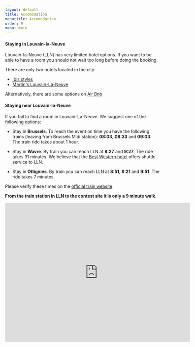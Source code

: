 ```yaml
---
layout: default
title: Accomodation
menutitle: Accomodation
order: 9
menu: main
---
```


#### Staying in Louvain-la-Neuve

Louvain-la-Neuve (LLN) has very limited hotel options. If you want to be able to have a room you should not wait too long before
doing the booking.

There are only two hotels located in the city:

<ul>
  <li><a target="_blank" href="https://www.accorhotels.com/gb/hotel-2200-ibis-styles-louvain-la-neuve-hotel-and-events/index.shtml">Ibis styles</a></li>
  <li><a target="_blank" href="https://www.martinshotels.com/en/hotel/martins-louvain-la-neuve">Martin's Louvain-La-Neuve</a></li>
</ul>

Alternatively, there are some options on <a target="_blank" href="https://www.airbnb.com/s/Louvain-la-Neuve--Ottignies-Louvain-la-Neuve--Belgium/homes?refinement_paths%5B%5D=%2Fhomes&adults=1&children=0&infants=0&guests=1&query=Louvain-la-Neuve%2C%20Ottignies-Louvain-la-Neuve%2C%20Belgium&place_id=ChIJJ6yD8AV-wUcRfpcCP_UlExc&allow_override%5B%5D=&s_tag=eEA9GJa8">Air Bnb</a>

#### Staying near Louvain-la-Neuve

If you fail to find a room in Louvain-La-Neuve. We suggest one of the following options:

- Stay in **Brussels**. To reach the event on time you have the following trains (leaving from Brussels Midi station): **08:03**, **08:33** and **09:03**. The
train ride takes about 1 hour.

- Stay in **Wavre**. By train you can reach LLN at **8:27** and **9:27**. The ride takes 31 minutes.
  We believe that the <a target="_blank" href="https://www.bestwestern.com/en_US/book/hotel-details.92945.html?aff=BBE&iata=00164490&ssob=BBE&checkIn=2018-09-14&checkOut=2018-09-15&rooms=1&adults=1
">Best Western hotel</a> offers shuttle service to LLN.

- Stay in **Ottignies**. By train you can reach LLN at **8:51**, **9:21** and **9:51**. The ride takes 7 minutes.

Please verify these times on the <a target="_blank" href="https://www.belgiantrain.be/en">official train website</a>.

**From the train station in LLN to the contest site it is only a 9 minute walk**.

<iframe src="https://www.google.com/maps/embed?pb=!1m28!1m12!1m3!1d1264.3781017886256!2d4.6176473261331115!3d50.66878694484238!2m3!1f0!2f0!3f0!3m2!1i1024!2i768!4f13.1!4m13!3e2!4m5!1s0x47c17e779520d781%3A0x618b56be19849320!2sLouvain-La-Neuve%2C+1348+Ottignies-Louvain-la-Neuve!3m2!1d50.6696947!2d4.6160571!4m5!1s0x47c17e78e21847b7%3A0xd381d8f43cda65b3!2sAuditoires+UCLouvain+Sainte-Barbe%2C+Place+Sainte-Barbe+1%2C+1348+Louvain-la-Neuve!3m2!1d50.6682486!2d4.6213524999999995!5e0!3m2!1sen!2sbe!4v1536935651918" width="600" height="450" frameborder="0" style="border:0" allowfullscreen></iframe>
